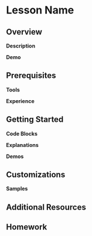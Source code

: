 # Lesson Name

## Overview

**Description**

**Demo**

## Prerequisites

**Tools**

**Experience**

## Getting Started

**Code Blocks**

**Explanations**

**Demos**


## Customizations

**Samples**

## Additional Resources


## Homework

